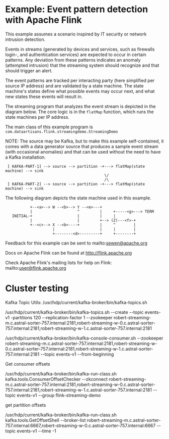 Example: Event pattern detection with Apache Flink
==================================================

This example assumes a scenario inspired by IT security or network intrusion detection.
 
Events in streams (generated by devices and services, such as firewalls login-, and
authentication services) are expected to occur in certain patterns. Any deviation from
these patterns indicates an anomaly (attempted intrusion) that the streaming system should
recognize and that should trigger an alert.

The event patterns are tracked per interacting party (here simplified per source IP address)
and are validated by a state machine. The state machine's states define what possible
events may occur next, and what new states these events will result in.

The streaming program that analyzes the event stream is depicted in the diagram below.
The core logic is in the `flatMap` function, which runs the state machines per IP address.

The main class of this example program is `com.dataartisans.flink.streamingdemo.StreamingDemo`


NOTE: The source may be Kafka, but to make this example self-contained, it comes with
a data generator source that produces a sample event stream (with occasional anomalies)
and that can be used without the need to have a Kafka installation.

```
 [ KAFKA-PART-1] --> source --> partition -+---> flatMap(state machine) --> sink
                                            \/
                                            /\
 [ KAFKA-PART-2] --> source --> partition -+---> flatMap(state machine) --> sink
```


The following diagram depicts the state machine used in this example.

```
           +--<a>--> W --<b>--> Y --<e>---+
           |                    ^         |     +-----<g>---> TERM
   INITIAL-+                    |         |     |
           |                    |         +--> (Z)---<f>-+
           +--<c>--> X --<b>----+         |     ^        |
                     |                    |     |        |
                     +--------<d>---------+     +--------+
```


Feedback for this example can be sent to mailto:sewen@apache.org

Docs on Apache Flink can be found at http://flink.apache.org

Check Apache Flink's mailing lists for help on Flink: mailto:user@flink.apache.org


# Cluster testing


Kafka Topic Utils: /usr/hdp/current/kafka-broker/bin/kafka-topics.sh 

/usr/hdp/current/kafka-broker/bin/kafka-topics.sh  --create --topic events-v1 -partitions 120 --replication-factor 1 --zookeeper robert-streaming-m.c.astral-sorter-757.internal:2181,robert-streaming-w-0.c.astral-sorter-757.internal:2181,robert-streaming-w-1.c.astral-sorter-757.internal:2181

/usr/hdp/current/kafka-broker/bin/kafka-console-consumer.sh  --zookeeper robert-streaming-m.c.astral-sorter-757.internal:2181,robert-streaming-w-0.c.astral-sorter-757.internal:2181,robert-streaming-w-1.c.astral-sorter-757.internal:2181 --topic events-v1 --from-beginning



Get consumer offsets

/usr/hdp/current/kafka-broker/bin/kafka-run-class.sh kafka.tools.ConsumerOffsetChecker --zkconnect robert-streaming-m.c.astral-sorter-757.internal:2181,robert-streaming-w-0.c.astral-sorter-757.internal:2181,robert-streaming-w-1.c.astral-sorter-757.internal:2181 --topic events-v1 --group flink-streaming-demo


get partition offsets

/usr/hdp/current/kafka-broker/bin/kafka-run-class.sh kafka.tools.GetOffsetShell --broker-list robert-streaming-m.c.astral-sorter-757.internal:6667,robert-streaming-w-0.c.astral-sorter-757.internal:6667 --topic events-v1 --time -1

